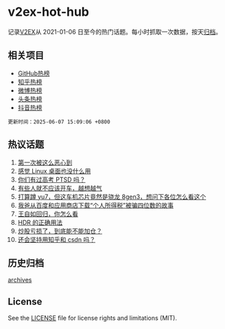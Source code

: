 # v2ex-hot-hub

 记录[V2EX](https://www.v2ex.com/)从 2021-01-06 日至今的热门话题。每小时抓取一次数据，按天[归档](archives)。
 
 ## 相关项目

- [GitHub热榜](https://github.com/snaildev/github-hot-hub)
- [知乎热榜](https://github.com/snaildev/zhihu-hot-hub)
- [微博热榜](https://github.com/snaildev/weibo-hot-hub)
- [头条热榜](https://github.com/snaildev/toutiao-hot-hub)
- [抖音热榜](https://github.com/snaildev/douyin-hot-hub)


 `更新时间：2025-06-07 15:09:06 +0800`

## 热议话题

1. [第一次被这么恶心到](https://www.v2ex.com/t/1136882)
1. [感觉 Linux 桌面也没什么用](https://www.v2ex.com/t/1136923)
1. [你们有过高考 PTSD 吗？](https://www.v2ex.com/t/1136984)
1. [有些人就不应该开车，越想越气](https://www.v2ex.com/t/1136896)
1. [打算蹲 yu7，但这车机芯片竟然是骁龙 8gen3，想问下各位怎么看这个](https://www.v2ex.com/t/1136990)
1. [我爸从百度和应用商店下载“个人所得税”被骗四位数的故事](https://www.v2ex.com/t/1136968)
1. [王自如回归，你怎么看](https://www.v2ex.com/t/1136959)
1. [HDR 的正确用法](https://www.v2ex.com/t/1136875)
1. [炒股亏损了，到底能不能加仓？](https://www.v2ex.com/t/1136982)
1. [还会坚持用知乎和 csdn 吗？](https://www.v2ex.com/t/1136976)

## 历史归档

[archives](archives)

## License

See the [LICENSE](LICENSE) file for license rights and limitations (MIT).
